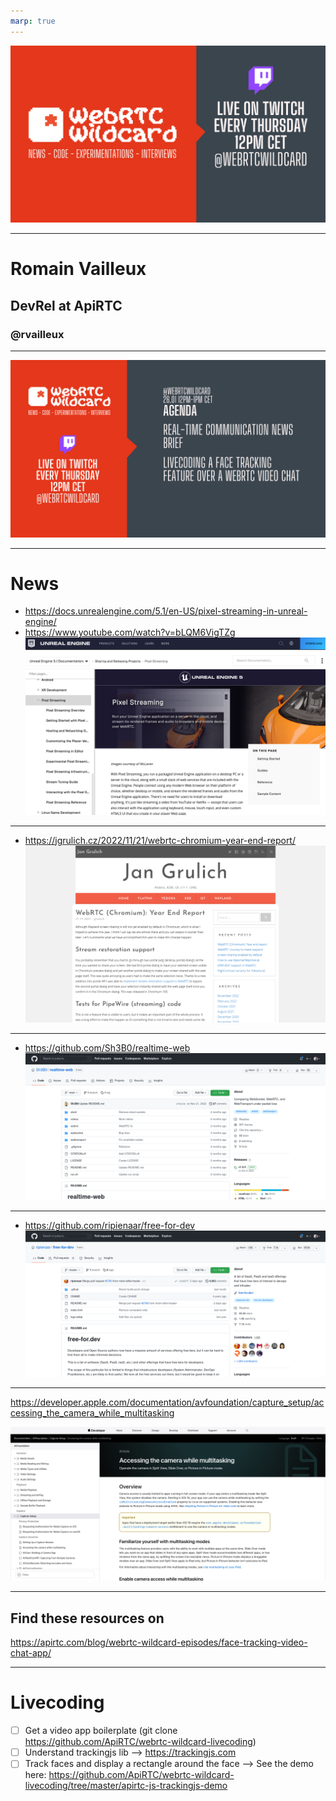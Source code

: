 ```yaml
---
marp: true
---
```


![](./assets/webrtcwildcard-banner.png)

---
# Romain Vailleux

## DevRel at ApiRTC

### @rvailleux

---

![](./assets/webrtcwildcard-banner-2601.png)

---

# News
- https://docs.unrealengine.com/5.1/en-US/pixel-streaming-in-unreal-engine/
- https://www.youtube.com/watch?v=bLQM6VigTZg
![](./assets/Pasted%20image%2020230120100454.png)

---
- https://jgrulich.cz/2022/11/21/webrtc-chromium-year-end-report/
![](./assets/Pasted%20image%2020230120100523.png)
---
- https://github.com/Sh3B0/realtime-web
![](./assets/Pasted%20image%2020230120100619.png)

---
- https://github.com/ripienaar/free-for-dev
![](./assets/Pasted%20image%2020230120100657.png)

---
https://developer.apple.com/documentation/avfoundation/capture_setup/accessing_the_camera_while_multitasking

![](./assets/Pasted%20image%2020230120100803.png)

---

## Find these resources on

https://apirtc.com/blog/webrtc-wildcard-episodes/face-tracking-video-chat-app/

___

# Livecoding

- [ ] Get a video app boilerplate (git clone https://github.com/ApiRTC/webrtc-wildcard-livecoding)
- [ ] Understand trackingjs lib --> https://trackingjs.com
- [ ] Track faces and display a rectangle around the face --> See the demo here: https://github.com/ApiRTC/webrtc-wildcard-livecoding/tree/master/apirtc-js-trackingjs-demo
